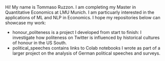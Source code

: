 Hi! My name is Tommaso Ruzzon.
I am completing my Master in Quantitative Economics at LMU Munich.
I am particuarly interested in the applications of ML and NLP in Economics.
I hope my repositories below can showcase my work:
- honour_politeness is a project I developed from start to finish: I investigate how politeness on Twitter is influenced by historical cultures of honour in the US South.
- political_speeches contains links to Colab notebooks I wrote as part of a larger project on the analysis of German political speeches and surveys.
